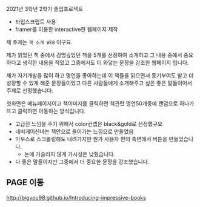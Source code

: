 2021년 3학년 2학기 졸업프로젝트

- 타입스크립트 사용
- framer를 이용한 interactive한 웹페이지 제작

제 주제는 `책 소개 WEB` 이구요.

제가 읽었던 책 중에서 감명깊었던 책을 5개를 선정하여 소개하고 그 내용 중에서 중요하다고 생각한 내용을 적었고 그중에서도 더 와닿는 문장을 강조한 웹페이지 입니다.

제가 자기개발을 많이 하고 명언을 좋아하는데 이 책들을 읽으면서 동기부여도 받고 더 성장할 수 있게 해준 문장들이었고 다른 사람들에게 소개해주고 싶은 좋은 말들이어서 주제로 선정했습니다.

첫화면은 메뉴페이지이고 책이미지를 클릭하면 책관련 명언50개중에 랜덤으로 하나가 뜨고 클릭하면 이동하는 방식입니다.

- 고급진 느낌을 주기 위해서 color컨셉은 black&gold로 선정했구요
- 네비게이션바는 책안으로 들어가는 느낌으로 만들었음
- 마우스로 스크롤링해도 내려가지만 뭔가 사용자 편의 측면에서 버튼을 만들었습니다.
  - 눈에 거슬리지 않게 가시성은 낮췄습니다.
- 다 좋은 말들이지만 그중에서 더 중요한 문장을 강조했습니다.

## PAGE 이동
http://bigyou98.github.io/Introducing-impressive-books
